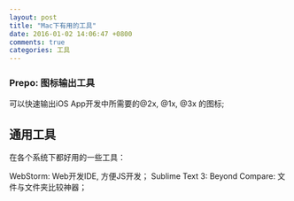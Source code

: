 ```yaml
---
layout: post
title: "Mac下有用的工具"
date: 2016-01-02 14:06:47 +0800
comments: true
categories: 工具
---
```


### Prepo: 图标输出工具

可以快速输出iOS App开发中所需要的@2x, @1x, @3x 的图标;

## 通用工具
在各个系统下都好用的一些工具：

WebStorm: Web开发IDE, 方便JS开发；
Sublime Text 3: 
Beyond Compare: 文件与文件夹比较神器；


